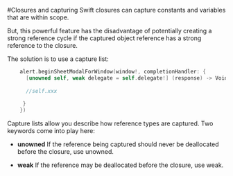#Closures and capturing
Swift closures can capture constants and variables that are within scope. 

But, this powerful feature has the disadvantage of potentially creating a strong reference cycle if the captured object reference has a strong reference to the closure.

The solution is to use a capture list:

```swift
    alert.beginSheetModalForWindow(window!, completionHandler: {
      [unowned self, weak delegate = self.delegate!] (response) -> Void in
      
      //self.xxx
      
     }
    })
```


Capture lists allow you describe how reference types are captured. Two keywords come into play here:
 
* **unowned**
If the reference being captured should never be deallocated before the closure, use unowned.

* **weak**
If the reference may be deallocated before the closure, use weak.

